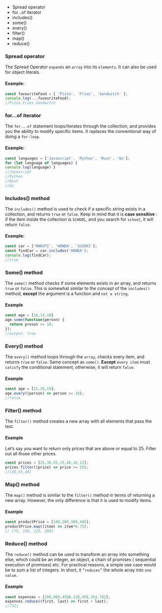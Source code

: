 * Spread operator
* for…of iterator
* includes()
* some()
* every()
* filter()
* map()
* reduce()

### Spread operator
The Spread Operator `expands` an `array` into its `elements`. It can also be used for object literals.

#### Example:
```js
const favouriteFood = [ 'Pizza', 'Fries', 'Sandwitch' ];
console.log(...favouriteFood);
//Pizza Fries Sandwitch
```

### for...of iterator
The `for...of` statement loops/iterates through the collection, and provides you the ability to modify specific items. It replaces the conventional way of doing a `for-loop`.

#### Example:
```js
const languages = ['Javascript', 'Python', 'Rust', 'Go'];
for (let language of languages) {
console.log(language) }
//Javascript
//Python
//Rust
//Go
```

### Includes() method
The `includes()` method is used to check if a specific string exists in a collection, and returns `true` or `false`. Keep in mind that it is **case sensitive** : if the item inside the collection is `SCHOO`L, and you search for `school`, it will return `false`.

#### Example:
```js
const car = ['MARUTI', 'HONDA', `SUZUKI`];
const findCar = car.includes('HONDA');
console.log(findCar);
//true
```
### Some() method
The `some()` method checks if some elements exists in an array, and returns `true` or `false`. This is somewhat similar to the concept of the `includes()` method, **except** the argument is a function and `not a string`.

#### Example
```js
const age = [16,14,18]
age.some(function(person) {
  return preson >= 18;
});
//output: true
```

### Every() method
The `every()` method loops through the `array`, checks every item, and returns `true` or `false`. Same concept as `some()`. **Except** `every item` must `satisfy` the conditional statement, otherwise, it will return `false`.

#### Example
```js
const age = [15,20,19];
age.every((person) => person >= 18);
//false
```

### Filter() method
The `filter()` method creates a new array with all elements that pass the test.

#### Example
Let’s say you want to return only prices that are above or equal to 25. Filter out all those other prices.
```js
const prices = [25,30,55,15,40,10,12];
prices.filter((price) => price >= 25);
//[30,55,40]
```

### Map() method
The `map()` method is similar to the `filter()` method in terms of returning a new array. However, the only difference is that it is used to modify items.

#### Example
```js
const productPrice = [100,200,300,400];
productPrice.map((item) => item*0.75);
// [75, 150, 225, 300]
```

### Reduce() method
The `reduce()` method can be used to transform an array into something else, which could be an integer, an object, a chain of promises ( sequential execution of promises) etc. For practical reasons, a simple use case would be to sum a list of integers. In short, it `“reduces”` the whole array into `one value`.

#### Example
```js
const expenses = [200,900,4500,120,456,354,781];
expenses.reduce((first, last) => first + last);
//7311

